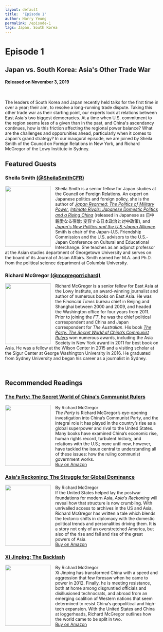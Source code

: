 ```yaml
---
layout: default
title:  "Episode 1"
author: Harry Yeung
permalink: /episode-1
tags: Japan, South Korea
---
```


# Episode 1
## Japan vs. South Korea: Asia's Other Trade War
#### Released on November 3, 2019

<div id="buzzsprout-player-1984201"></div>
<script src="https://www.buzzsprout.com/699187/1984201-japan-vs-south-korea-asia-s-other-trade-war.js?container_id=buzzsprout-player-1984201&player=small" type="text/javascript" charset="utf-8"></script>
<br>

The leaders of South Korea and Japan recently held talks for the first time in over a year; their aim, to resolve a long-running trade dispute. Taking this other trade war as their starting point, our experts look at relations between East Asia's two biggest democracies. At a time when U.S. commitment to the region seems less of a given than in the past, and China's ascendancy continues, how is this friction affecting the regional power balance? What are the challenges and opporunities ahead, particularly when it comes to Japan's grand strategy? In our inaugural episode, we are joined by Sheila Smith of the Council on Foreign Relations in New York, and Richard McGregor of the Lowy Institute in Sydney.

## Featured Guests

### Sheila Smith [(@SheilaSmithCFR)](https://twitter.com/SheilaSmithCFR)

<img src="https://user-images.githubusercontent.com/67763587/89743812-90890780-da5b-11ea-823e-c4098bc45173.png"
  style="width:150px;height:200px;margin-right:15px;"
  align="left" />
  <p>Sheila Smith is a senior fellow for Japan studies at the Council on Foreign Relations. An expert on Japanese politics and foreign policy, she is the author of <a href="https://www.amazon.com/gp/product/0674987640/ref=as_li_tl?ie=UTF8&camp=1789&creative=9325&creativeASIN=0674987640&linkCode=as2&tag=asiamatterspo-20&linkId=b08cffc514d8ad5d45d9a3a0738a3fba"><i>Japan Rearmed: The Politics of Military Power</i></a>, <a href="https://www.amazon.com/gp/product/023116789X/ref=as_li_tl?ie=UTF8&camp=1789&creative=9325&creativeASIN=023116789X&linkCode=as2&tag=asiamatterspo-20&linkId=33306d15f4e150a4f12b856206c7ca48"><i>Intimate Rivals: Japanese Domestic Politics and a Rising China</i></a> (released in Japanese as 日中 親愛なる宿敵: 変容する日本政治と対中政策), and <a href="https://www.amazon.com/gp/product/0876095937/ref=as_li_tl?ie=UTF8&camp=1789&creative=9325&creativeASIN=0876095937&linkCode=as2&tag=asiamatterspo-20&linkId=7c5ef24b4f4fb7eac5e1ddf1699df407"><i>Japan's New Politics and the U.S.-Japan Alliance</i></a>. Smith is chair of the Japan-U.S. Friendship Commission and the U.S. advisors to the U.S.-Japan Conference on Cultural and Educational Interchange. She teaches as an adjunct professor at the Asian studies department of Georgetown University and serves on the board of its Journal of Asian Affairs. Smith earned her M.A. and Ph.D. from the political science department at Columbia University.</p>

### Richard McGregor [(@mcgregorrichard)](https://twitter.com/mcgregorrichard)

<img src="https://user-images.githubusercontent.com/67763587/89743856-2a50b480-da5c-11ea-9f49-a98c545d2338.png"
  style="width:150px;height:200px;margin-right:15px;"
  align="left" />
  <p>Richard McGregor is a senior fellow for East Asia at the Lowy Institute, an award-winning journalist and author of numerous books on East Asia. He was the <i>Financial Times</i> bureau chief in Beijing and Shanghai between 2000 and 2009, and headed the Washington office for four years from 2011. Prior to joining the <i>FT</i>, he was the chief political correspondent and China and Japan correspondent for <i>The Australian</i>. His book <a href="https://www.amazon.com/gp/product/0061708763/ref=as_li_tl?ie=UTF8&camp=1789&creative=9325&creativeASIN=0061708763&linkCode=as2&tag=asiamatterspo-20&linkId=5d98a88eb4eb396c1132d14d0241b499"><i>The Party: The Secret World of China’s Communist Rulers</i></a> won numerous awards, including the Asia Society in New York award in 2011 for best book on Asia. He was a fellow at the Wilson Center in 2015 and a visiting scholar at the Sigur Center at George Washington University in 2016. He graduated from Sydney University and began his career as a journalist in Sydney.</p>

<br>

## Recommended Readings

### [The Party: The Secret World of China's Communist Rulers](https://www.amazon.com/gp/product/0061708763/ref=as_li_tl?ie=UTF8&camp=1789&creative=9325&creativeASIN=0061708763&linkCode=as2&tag=asiamatterspo-20&linkId=ad2b8db683b11b2847ff7771f8292475)

<img src="https://user-images.githubusercontent.com/67763587/95263592-db689680-07e2-11eb-8a7b-7c1a021463c5.png"
  style="width:150px;height:200px;margin-right:15px;"
  align="left" />
  By Richard McGregor
  <br><i>The Party</i> is Richard McGregor’s eye-opening investigation into China’s Communist Party, and the integral role it has played in the country’s rise as a global superpower and rival to the United States. Many books have examined China’s economic rise, human rights record, turbulent history, and relations with the U.S.; none until now, however, have tackled the issue central to understanding all of these issues: how the ruling communist government works.
  <br> <a href="https://www.amazon.com/gp/product/0061708763/ref=as_li_tl?ie=UTF8&camp=1789&creative=9325&creativeASIN=0061708763&linkCode=as2&tag=asiamatterspo-20&linkId=ad2b8db683b11b2847ff7771f8292475">Buy on Amazon</a>

### [Asia's Reckoning: The Struggle for Global Dominance](https://www.amazon.com/gp/product/0241248086/ref=as_li_tl?ie=UTF8&camp=1789&creative=9325&creativeASIN=0241248086&linkCode=as2&tag=asiamatterspo-20&linkId=28e2921a33fda0d7a891fd0d212c01b9)

<img src="https://user-images.githubusercontent.com/67763587/95264601-77df6880-07e4-11eb-9a2d-b29b82572c00.png"
  style="width:150px;height:200px;margin-right:15px;"
  align="left" />
  By Richard McGregor
  <br>If the United States helped lay the postwar foundations for modern Asia, <i>Asia's Reckoning</i> will reveal how that structure is now crumbling. With unrivalled access to archives in the US and Asia, Richard McGregor has written a tale which blends the tectonic shifts in diplomacy with the domestic political trends and personalities driving them. It is a story not only of an overstretched America, but also of the rise and fall and rise of the great powers of Asia.
  <br> <a href="https://www.amazon.com/gp/product/0241248086/ref=as_li_tl?ie=UTF8&camp=1789&creative=9325&creativeASIN=0241248086&linkCode=as2&tag=asiamatterspo-20&linkId=28e2921a33fda0d7a891fd0d212c01b9">Buy on Amazon</a>

### [Xi Jinping: The Backlash](https://www.amazon.com/gp/product/1760893048/ref=as_li_tl?ie=UTF8&camp=1789&creative=9325&creativeASIN=1760893048&linkCode=as2&tag=asiamatterspo-20&linkId=b27bf1df756bd153779dc17435632326)

<img src="https://user-images.githubusercontent.com/67763587/95265051-44e9a480-07e5-11eb-8135-c3d66e5e3ffc.png"
  style="width:150px;height:200px;margin-right:15px;"
  align="left" />
  By Richard McGregor
  <br>Xi Jinping has transformed China with a speed and aggression that few foresaw when he came to power in 2012. Finally, he is meeting resistance, both at home among disgruntled officials and disillusioned technocrats, and abroad from an emerging coalition of Western nations that seem determined to resist China’s geopolitical and high-tech expansion. With the United States and China at loggerheads, Richard McGregor outlines how the world came to be split in two.
  <br> <a href="https://www.amazon.com/gp/product/1760893048/ref=as_li_tl?ie=UTF8&camp=1789&creative=9325&creativeASIN=1760893048&linkCode=as2&tag=asiamatterspo-20&linkId=b27bf1df756bd153779dc17435632326">Buy on Amazon</a>
